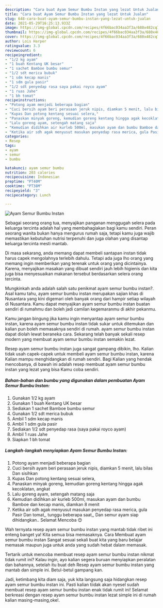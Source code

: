 ```yaml
---
description: "Cara buat Ayam Semur Bumbu Instan yang lezat Untuk Jualan"
title: "Cara buat Ayam Semur Bumbu Instan yang lezat Untuk Jualan"
slug: 648-cara-buat-ayam-semur-bumbu-instan-yang-lezat-untuk-jualan
date: 2021-05-29T16:25:13.933Z
image: https://img-global.cpcdn.com/recipes/4f66bac034aa3f3a/680x482cq70/ayam-semur-bumbu-instan-foto-resep-utama.jpg
thumbnail: https://img-global.cpcdn.com/recipes/4f66bac034aa3f3a/680x482cq70/ayam-semur-bumbu-instan-foto-resep-utama.jpg
cover: https://img-global.cpcdn.com/recipes/4f66bac034aa3f3a/680x482cq70/ayam-semur-bumbu-instan-foto-resep-utama.jpg
author: Lois Harper
ratingvalue: 3.3
reviewcount: 6
recipeingredient:
- "1/2 kg ayam"
- "1 buah Kentang UK besar"
- "1 sachet Bamboe bumbu semur"
- "1/2 sdt merica bubuk"
- "1 sdm kecap manis"
- "1 sdm gula pasir"
- "1/2 sdt penyedap rasa saya pakai royco ayam"
- "1 ruas Jahe"
- "1 bh tomat"
recipeinstructions:
- "Potong ayam menjadi beberapa bagian"
- "Cuci bersih ayam beri perasaan jeruk nipis, diamkan 5 menit, lalu bilas Dan sisihkan"
- "Kupas Dan potong kentang sesuai selera,"
- "Panaskan minyak goreng, kemudian goreng kentang hingga agak kecoklatan, angkat"
- "Lalu goreng ayam, setengah matang saja"
- "Kemudian didihkan air kurleb 500ml, masukan ayam dan bumbu Bamboe dan kecap manis, diamkan 8 menit"
- "Ketika air sdh agak menyusut masukan penyedap rasa merica, gula Pasir Dan tomat,, tunggu beberapa saat,, Dan semur ayam siap dihidangkan.. Selamat Mencoba 😊"
categories:
- Resep
tags:
- ayam
- semur
- bumbu

katakunci: ayam semur bumbu 
nutrition: 203 calories
recipecuisine: Indonesian
preptime: "PT40M"
cooktime: "PT38M"
recipeyield: "3"
recipecategory: Lunch

---
```



![Ayam Semur Bumbu Instan](https://img-global.cpcdn.com/recipes/4f66bac034aa3f3a/680x482cq70/ayam-semur-bumbu-instan-foto-resep-utama.jpg)

Sebagai seorang orang tua, menyajikan panganan menggugah selera pada keluarga tercinta adalah hal yang membahagiakan bagi kamu sendiri. Peran seorang  wanita bukan hanya mengurus rumah saja, tetapi kamu juga wajib memastikan kebutuhan nutrisi terpenuhi dan juga olahan yang disantap keluarga tercinta mesti mantab.

Di masa  sekarang, anda memang dapat membeli santapan instan tidak harus capek mengolahnya terlebih dahulu. Tetapi ada juga lho orang yang memang ingin memberikan yang terenak untuk orang yang dicintainya. Karena, menyajikan masakan yang dibuat sendiri jauh lebih higienis dan kita juga bisa menyesuaikan makanan tersebut berdasarkan selera orang tercinta. 



Mungkinkah anda adalah salah satu penikmat ayam semur bumbu instan?. Asal kamu tahu, ayam semur bumbu instan merupakan sajian khas di Nusantara yang kini digemari oleh banyak orang dari hampir setiap wilayah di Nusantara. Kamu dapat menyajikan ayam semur bumbu instan buatan sendiri di rumahmu dan boleh jadi camilan kegemaranmu di akhir pekanmu.

Kamu jangan bingung jika kamu ingin menyantap ayam semur bumbu instan, karena ayam semur bumbu instan tidak sukar untuk ditemukan dan kalian pun boleh memasaknya sendiri di rumah. ayam semur bumbu instan dapat diolah lewat beraneka cara. Sekarang telah banyak sekali resep modern yang membuat ayam semur bumbu instan semakin lezat.

Resep ayam semur bumbu instan juga sangat gampang dibikin, lho. Kalian tidak usah capek-capek untuk membeli ayam semur bumbu instan, karena Kalian mampu menghidangkan di rumah sendiri. Bagi Kalian yang hendak mencobanya, di bawah ini adalah resep membuat ayam semur bumbu instan yang lezat yang bisa Kamu coba sendiri.

<!--inarticleads1-->

##### Bahan-bahan dan bumbu yang digunakan dalam pembuatan Ayam Semur Bumbu Instan:

1. Gunakan 1/2 kg ayam
1. Gunakan 1 buah Kentang UK besar
1. Sediakan 1 sachet Bamboe bumbu semur
1. Gunakan 1/2 sdt merica bubuk
1. Ambil 1 sdm kecap manis
1. Ambil 1 sdm gula pasir
1. Sediakan 1/2 sdt penyedap rasa (saya pakai royco ayam)
1. Ambil 1 ruas Jahe
1. Siapkan 1 bh tomat




<!--inarticleads2-->

##### Langkah-langkah menyiapkan Ayam Semur Bumbu Instan:

1. Potong ayam menjadi beberapa bagian
1. Cuci bersih ayam beri perasaan jeruk nipis, diamkan 5 menit, lalu bilas Dan sisihkan
1. Kupas Dan potong kentang sesuai selera,
1. Panaskan minyak goreng, kemudian goreng kentang hingga agak kecoklatan, angkat
1. Lalu goreng ayam, setengah matang saja
1. Kemudian didihkan air kurleb 500ml, masukan ayam dan bumbu Bamboe dan kecap manis, diamkan 8 menit
1. Ketika air sdh agak menyusut masukan penyedap rasa merica, gula Pasir Dan tomat,, tunggu beberapa saat,, Dan semur ayam siap dihidangkan.. Selamat Mencoba 😊




Wah ternyata resep ayam semur bumbu instan yang mantab tidak ribet ini enteng banget ya! Kita semua bisa memasaknya. Cara Membuat ayam semur bumbu instan Sangat sesuai sekali buat kita yang baru belajar memasak maupun juga untuk anda yang sudah hebat dalam memasak.

Tertarik untuk mencoba membuat resep ayam semur bumbu instan nikmat tidak rumit ini? Kalau ingin, ayo kalian segera buruan menyiapkan peralatan dan bahannya, setelah itu buat deh Resep ayam semur bumbu instan yang mantab dan simple ini. Betul-betul gampang kan. 

Jadi, ketimbang kita diam saja, yuk kita langsung saja hidangkan resep ayam semur bumbu instan ini. Pasti kalian tiidak akan nyesel sudah membuat resep ayam semur bumbu instan enak tidak rumit ini! Selamat berkreasi dengan resep ayam semur bumbu instan lezat simple ini di rumah kalian masing-masing,oke!.

